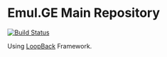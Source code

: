 # Emul.GE Main Repository

[![Build Status](https://travis-ci.org/Stichoza/emul.ge.svg?branch=master)](https://travis-ci.org/Stichoza/emul.ge)

Using [LoopBack](http://loopback.io) Framework.
